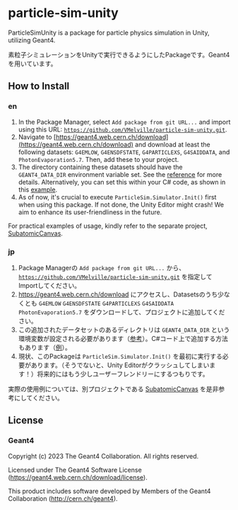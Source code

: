 # particle-sim-unity
ParticleSimUnity is a package for particle physics simulation in Unity, utilizing Geant4.

素粒子シミュレーションをUnityで実行できるようにしたPackageです。Geant4を用いています。

## How to Install
### en
1. In the Package Manager, select `Add package from git URL...` and import using this URL: [`https://github.com/VMelville/particle-sim-unity.git`](https://github.com/VMelville/particle-sim-unity.git).
2. Navigate to [https://geant4.web.cern.ch/download](https://geant4.web.cern.ch/download) and download at least the following datasets: `G4EMLOW`, `G4ENSDFSTATE`, `G4PARTICLEXS`, `G4SAIDDATA`, and `PhotonEvaporation5.7`. Then, add these to your project.
3. The directory containing these datasets should have the `GEANT4_DATA_DIR` environment variable set. See the [reference](https://geant4-userdoc.web.cern.ch/UsersGuides/InstallationGuide/html/postinstall.html) for more details. Alternatively, you can set this within your C# code, as shown in this [example](https://github.com/VMelville/subatomic-canvas/blob/main/Assets/SubatomicCanvas/Scripts/MainLifetimeScope.cs).
4. As of now, it's crucial to execute `ParticleSim.Simulator.Init()` first when using this package. If not done, the Unity Editor might crash! We aim to enhance its user-friendliness in the future.

For practical examples of usage, kindly refer to the separate project, [SubatomicCanvas](https://github.com/VMelville/subatomic-canvas/).

### jp
1. Package Managerの `Add package from git URL...` から、[`https://github.com/VMelville/particle-sim-unity.git`](https://github.com/VMelville/particle-sim-unity.git) を指定してImportしてください。
2. https://geant4.web.cern.ch/download にアクセスし、Datasetsのうち少なくとも `G4EMLOW` `G4ENSDFSTATE` `G4PARTICLEXS` `G4SAIDDATA` `PhotonEvaporation5.7` をダウンロードして、プロジェクトに追加してください。
3. この追加されたデータセットのあるディレクトリは `GEANT4_DATA_DIR` という環境変数が設定される必要があります（[参考](https://geant4-userdoc.web.cern.ch/UsersGuides/InstallationGuide/html/postinstall.html)）。C#コード上で追加する方法もあります（[例](https://github.com/VMelville/subatomic-canvas/blob/main/Assets/SubatomicCanvas/Scripts/MainLifetimeScope.cs)）。
4. 現状、このPackageは `ParticleSim.Simulator.Init()` を最初に実行する必要があります。（そうでないと、Unity Editorがクラッシュしてしまいます！）将来的にはもう少しユーザーフレンドリーにするつもりです。

実際の使用例については、別プロジェクトである [SubatomicCanvas](https://github.com/VMelville/subatomic-canvas/) を是非参考にしてください。

## License

### Geant4

Copyright (c) 2023 The Geant4 Collaboration. All rights reserved.

Licensed under The Geant4 Software License (https://geant4.web.cern.ch/download/license).

This product includes software developed by Members of the Geant4 Collaboration (http://cern.ch/geant4).
